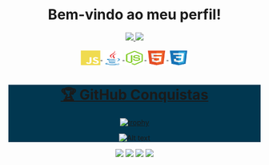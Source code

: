    <h1 align="center"> Bem-vindo ao meu perfil! </h1>
<div align="center">
  <a href="https://github.com/WILLRDNK">
  <img height="150em" src="https://github-readme-stats.vercel.app/api?username=WILLRDNK&show_icons=true&theme=dark&include_all_commits=true&count_private=true"/>
  <img height="150em" src="https://github-readme-stats.vercel.app/api/top-langs/?username=WILLRDNK&layout=compact&langs_count=7&theme=dark"/>
</div>
<div align="center" style="display: inline_block"><br>
  <img align="center" alt="will-Js" height="30" width="40" src="https://raw.githubusercontent.com/devicons/devicon/master/icons/javascript/javascript-plain.svg">
  <img align="center" alt="will-Java" height="30" width="40" src="https://raw.githubusercontent.com/devicons/devicon/master/icons/java/java-original.svg">
  <img align="center" alt="will-Node" height="30" width="40" src="https://raw.githubusercontent.com/devicons/devicon/master/icons/nodejs/nodejs-original.svg">
  <img align="center" alt="will-HTML" height="30" width="40" src="https://raw.githubusercontent.com/devicons/devicon/master/icons/html5/html5-original.svg">
  <img align="center" alt="will-CSS" height="30" width="40" src="https://raw.githubusercontent.com/devicons/devicon/master/icons/css3/css3-original.svg">
 </div>
 
  <div align="center" style="background-color: #013750">

  <h1 align="center"> 🏆 GitHub Conquistas </h1>
    
[![trophy](https://github-profile-trophy.vercel.app/?username=WILLRDNK&theme=alduin&column=3)](https://github.com/ryo-ma/github-profile-trophy)

![Alt text](https://spotify-recently-played-readme.vercel.app/api?user=2167zmuuageqzf6qgqe3e7y7a&width=500)
 </div>
   
<div align="center"> 

  <a href="https://www.instagram.com/will_RDNK/" target="_blank"><img src="https://img.shields.io/badge/-Instagram-%23E4405F?style=for-the-badge&logo=instagram&logoColor=white" target="_blank"></a>
  <a href = "mailto:WRRodriguesR@gmail.com"><img src="https://img.shields.io/badge/-Gmail-%23333?style=for-the-badge&logo=gmail&logoColor=white" target="_blank"></a>
  <a href="https://www.linkedin.com/in/Willian-Rodrigues-RDNK"><img src="https://img.shields.io/badge/-LinkedIn-%230077B5?style=for-the-badge&logo=linkedin&logoColor=white" target="_blank"></a>
   <a href="https://drive.google.com/drive/folders/1ANbKHv35mNUKaKKMjQGByLVPGKnF49GQ?usp=sharing"><img src="https://img.shields.io/badge/-Certificados-%23333?style=for-the-badge&logo=Google-Drive&logoColor=white" target="_blank"></a>
   
  
</div>  
  

